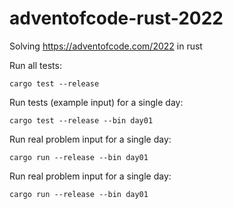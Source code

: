 # adventofcode-rust-2022
Solving https://adventofcode.com/2022 in rust

Run all tests:
```
cargo test --release
```

Run tests (example input) for a single day:
```
cargo test --release --bin day01
```

Run real problem input for a single day:
```
cargo run --release --bin day01
```

Run real problem input for a single day:
```
cargo run --release --bin day01
```

